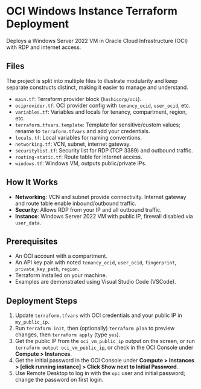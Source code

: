 # OCI Windows Instance Terraform Deployment

Deploys a Windows Server 2022 VM in Oracle Cloud Infrastructure (OCI) with RDP and internet access.

## Files
The project is split into multiple files to illustrate modularity and keep separate constructs distinct, making it easier to manage and understand.
- `main.tf`: Terraform provider block (`hashicorp/oci`).
- `ociprovider.tf`: OCI provider config with `tenancy_ocid`, `user_ocid`, etc.
- `variables.tf`: Variables and locals for tenancy, compartment, region, etc.
- `terraform.tfvars.template`: Template for sensitive/custom values; rename to `terraform.tfvars` and add your credentials.
- `locals.tf`: Local variables for naming conventions.
- `networking.tf`: VCN, subnet, internet gateway.
- `securitylist.tf`: Security list for RDP (TCP 3389) and outbound traffic.
- `routing-static.tf`: Route table for internet access.
- `windows.tf`: Windows VM, outputs public/private IPs.

## How It Works
- **Networking**: VCN and subnet provide connectivity. Internet gateway and route table enable inbound/outbound traffic.
- **Security**: Allows RDP from your IP and all outbound traffic.
- **Instance**: Windows Server 2022 VM with public IP, firewall disabled via `user_data`.

## Prerequisites
- An OCI account with a compartment.
- An API key pair with noted `tenancy_ocid`, `user_ocid`, `fingerprint`, `private_key_path`, `region`.
- Terraform installed on your machine.
- Examples are demonstrated using Visual Studio Code (VSCode).

## Deployment Steps
1. Update `terraform.tfvars` with OCI credentials and your public IP in `my_public_ip`.
2. Run `terraform init`, then (optionally) `terraform plan` to preview changes, then `terraform apply` (type `yes`).
3. Get the public IP from the `oci_vm_public_ip` output on the screen, or run `terraform output oci_vm_public_ip`, or check in the OCI Console under **Compute > Instances**.
4. Get the initial password in the OCI Console under **Compute > Instances > [click running instance] > Click Show next to Initial Password**.
5. Use Remote Desktop to log in with the `opc` user and initial password; change the password on first login.